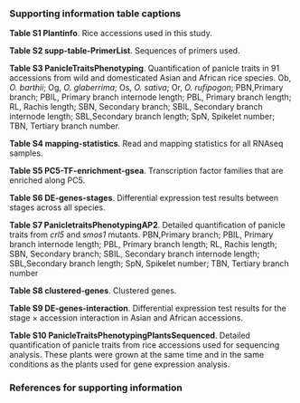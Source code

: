 ### Supporting information table captions

**Table S1 Plantinfo**.
Rice accessions used in this study.

**Table S2 supp-table-PrimerList**.
Sequences of primers used.

**Table S3 PanicleTraitsPhenotyping**.
Quantification of panicle traits in 91 accessions from wild and domesticated Asian and African rice species.
Ob, *O. barthii*;
Og, *O. glaberrima*;
Os, *O. sativa*;
Or, *O. rufipogon*;
PBN,Primary branch;
PBIL, Primary branch internode length;
PBL, Primary branch length;
RL, Rachis length;
SBN, Secondary branch;
SBIL, Secondary branch internode length;
SBL,Secondary branch length;
SpN, Spikelet number;
TBN, Tertiary branch number.

**Table S4 mapping-statistics**.
Read and mapping statistics for all RNAseq samples.

**Table S5 PC5-TF-enrichment-gsea**.
Transcription factor families that are enriched along PC5.

**Table S6 DE-genes-stages**.
Differential expression test results between stages across all species.

**Table S7 PanicletraitsPhenotypingAP2**.
Detailed quantification of panicle traits from *crl5* and *smos1* mutants.
PBN,Primary branch;
PBIL, Primary branch internode length;
PBL, Primary branch length;
RL, Rachis length;
SBN, Secondary branch;
SBIL, Secondary branch internode length;
SBL,Secondary branch length;
SpN, Spikelet number;
TBN, Tertiary branch number

**Table S8 clustered-genes**.
Clustered genes.

**Table S9 DE-genes-interaction**.
Differential expression test results for the stage × accession interaction in Asian and African accessions.

**Table S10 PanicleTraitsPhenotypingPlantsSequenced**.
Detailed quantification of panicle traits from rice accessions used for sequencing analysis.
These plants were grown at the same time and in the same conditions as the plants used for gene expression analysis. 

### References for supporting information